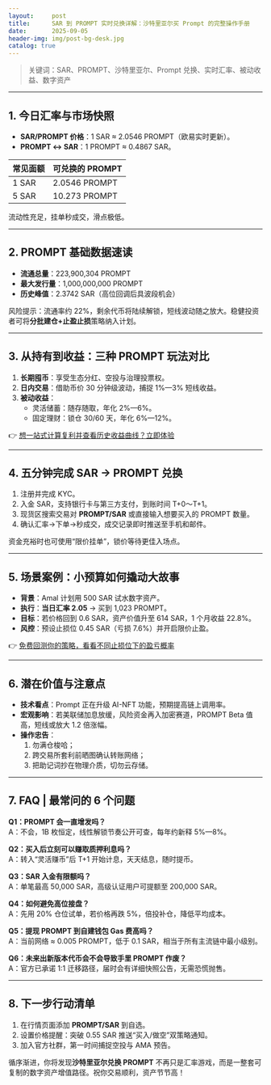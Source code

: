 ```yaml
---
layout:     post
title:      SAR 到 PROMPT 实时兑换详解：沙特里亚尔买 Prompt 的完整操作手册
date:       2025-09-05
header-img: img/post-bg-desk.jpg
catalog: true
---
```


> 关键词：SAR、PROMPT、沙特里亚尔、Prompt 兑换、实时汇率、被动收益、数字资产

---

## 1. 今日汇率与市场快照
- **SAR/PROMPT 价格**：1 SAR ≈ 2.0546 PROMPT（欧易实时更新）。  
- **PROMPT ↔ SAR**：1 PROMPT ≈ 0.4867 SAR。  

| 常见面额 | 可兑换的 PROMPT |
|-----------|------------------|
| 1 SAR     | 2.0546 PROMPT    |
| 5 SAR     | 10.273 PROMPT    |

流动性充足，挂单秒成交，滑点极低。

---

## 2. PROMPT 基础数据速读
- **流通总量**：223,900,304 PROMPT  
- **最大发行量**：1,000,000,000 PROMPT  
- **历史峰值**：2.3742 SAR（高位回调后具波段机会）  

风险提示：流通率约 22%，剩余代币将陆续解锁，短线波动随之放大。稳健投资者可将**分批建仓+止盈止损**策略纳入计划。

---

## 3. 从持有到收益：三种 PROMPT 玩法对比
1. **长期囤币**：享受生态分红、空投与治理投票权。  
2. **日内交易**：借助币价 30 分钟级波动，捕捉 1%—3% 短线收益。  
3. **被动收益**：  
   - 灵活储蓄：随存随取，年化 2%—6%。  
   - 固定理财：锁仓 30/60 天，年化 6%—12%。  

👉 [想一站式计算复利并查看历史收益曲线？立即体验](https://okxdog.com/)

---

## 4. 五分钟完成 SAR → PROMPT 兑换
1. 注册并完成 KYC。  
2. 入金 SAR，支持银行卡与第三方支付，到账时间 T+0～T+1。  
3. 现货区搜索交易对 **PROMPT/SAR** 或直接输入想要买入的 PROMPT 数量。  
4. 确认汇率→下单→秒成交，成交记录即时推送至手机和邮件。  

资金充裕时也可使用“限价挂单”，锁价等待更佳入场点。

---

## 5. 场景案例：小预算如何撬动大故事
- **背景**：Amal 计划用 500 SAR 试水数字资产。  
- **执行**：**当日汇率 2.05** → 买到 1,023 PROMPT。  
- **目标**：若价格回到 0.6 SAR，资产价值升至 614 SAR，1 个月收益 22.8%。  
- **风控**：预设止损位 0.45 SAR（亏损 7.6%）并开启限价止盈。  

👉 [免费回测你的策略，看看不同止损位下的盈亏概率](https://okxdog.com/)

---

## 6. 潜在价值与注意点
- **技术看点**：Prompt 正在升级 AI-NFT 功能，预期提高链上调用率。  
- **宏观影响**：若美联储加息放缓，风险资金再入加密赛道，PROMPT Beta 值高，短线或放大 1.2 倍涨幅。  
- **操作忠告**：  
  1. 勿满仓梭哈；  
  2. 跨交易所套利前晒图确认转账网络；  
  3. 把助记词抄在物理介质，切勿云存储。

---

## 7. FAQ | 最常问的 6 个问题
**Q1：PROMPT 会一直增发吗？**  
A：不会，1B 枚恒定，线性解锁节奏公开可查，每年约新释 5%—8%。  

**Q2：买入后立刻可以赚取质押利息吗？**  
A：转入“灵活赚币”后 T+1 开始计息，天天结息，随时提币。  

**Q3：SAR 入金有限额吗？**  
A：单笔最高 50,000 SAR，高级认证用户可提额至 200,000 SAR。  

**Q4：如何避免高位接盘？**  
A：先用 20% 仓位试单，若价格再跌 5%，倍投补仓，降低平均成本。  

**Q5：提现 PROMPT 到自建钱包 Gas 费高吗？**  
A：当前网络 ≈ 0.005 PROMPT，低于 0.1 SAR，相当于所有主流链中最小级别。  

**Q6：未来出新版本代币会不会导致手里 PROMPT 作废？**  
A：官方已承诺 1:1 迁移路径，届时会有详细快照公告，无需恐慌抛售。

---

## 8. 下一步行动清单
1. 在行情页面添加 **PROMPT/SAR** 到自选。  
2. 设置价格提醒：突破 0.55 SAR 推送“买入/做空”双策略通知。  
3. 加入官方社群，第一时间捕捉空投与 AMA 预告。  

循序渐进，你将发现**沙特里亚尔兑换 PROMPT** 不再只是汇率游戏，而是一整套可复制的数字资产增值路径。祝你交易顺利，资产节节高！